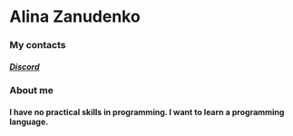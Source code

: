 # Alina Zanudenko

### My contacts
##### [Discord](https://discordapp.com/users/982016437617065984/)

### About me
#### I have no practical skills in programming. I want to learn a programming language.